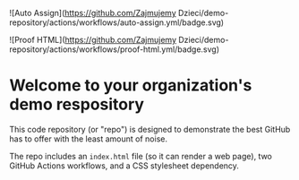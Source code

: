 ![Auto Assign](https://github.com/Zajmujemy Dzieci/demo-repository/actions/workflows/auto-assign.yml/badge.svg)

![Proof HTML](https://github.com/Zajmujemy Dzieci/demo-repository/actions/workflows/proof-html.yml/badge.svg)

# Welcome to your organization's demo respository
This code repository (or "repo") is designed to demonstrate the best GitHub has to offer with the least amount of noise.

The repo includes an `index.html` file (so it can render a web page), two GitHub Actions workflows, and a CSS stylesheet dependency.
